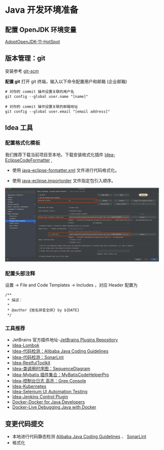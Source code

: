 # Java 开发环境准备

## 配置 OpenJDK 环境变量
[AdoptOpenJDK-11-HotSpot](https://adoptopenjdk.net/)

## 版本管理：git
安装参考 [git-scm](https://git-scm.com/download)

**配置 git**
打开 git 终端，输入以下命令配置用户和邮箱 (企业邮箱)
```
# 对你的 commit 操作设置关联的用户名
git config --global user.name "[name]"

# 对你的 commit 操作设置关联的邮箱地址
git config --global user.email "[email address]"
```

## Idea 工具

### 配置格式化模板
我们推荐下载当前项目至本地，下载安装格式化插件 [Idea-EclipseCodeFormatter](https://plugins.jetbrains.com/plugin/index?xmlId=EclipseCodeFormatter) , 

- 使用 [java-eclipse-formatter.xml](java-eclipse-formatter.xml) 文件进行代码格式化。

- 使用 [java-eclipse.importorder](java-eclipse.importorder) 文件指定包引入顺序。

![EclipseCodeFormatter](../../../_images/EclipseCodeFormatter.png)

### 配置头部注释
设置 -> File and Code Templates -> Includes ，对应 Header 配置为
```
/**
 * 描述：
 *
 * @author {姓名拼音全拼} by ${DATE}
 */
```
### 工具推荐
- JetBrains 官方插件地址-[JetBrains Plugins Repository](https://plugins.jetbrains.com/)
- [Idea-Lombok](https://plugins.jetbrains.com/plugin/6317-lombok)
- [Idea-代码检测：Alibaba Java Coding Guidelines](https://plugins.jetbrains.com/plugin/10046-alibaba-java-coding-guidelines)
- [Idea-代码检测：SonarLint](https://plugins.jetbrains.com/plugin/7973-sonarlint)
- [Idea-RestfulToolkit](https://plugins.jetbrains.com/plugin/10292-restfultoolkit)
- [Idea-类调用时序图：SequenceDiagram](https://plugins.jetbrains.com/plugin/8286-sequencediagram/)
- [Idea-Mybatis 插件集合：MyBatisCodeHelperPro](https://plugins.jetbrains.com/plugin/9837-mybatiscodehelperpro)
- [Idea-控制台日志 高亮：Grep Console](https://plugins.jetbrains.com/plugin/7125-grep-console/)
- [Idea-Kubernetes](https://plugins.jetbrains.com/plugin/10485-kubernetes)
- [Idea-Selenium UI Automation Testing](https://plugins.jetbrains.com/plugin/13691-selenium-ui-automation-testing)
- [Idea-Jenkins Control Plugin](https://plugins.jetbrains.com/plugin/6110-jenkins-control-plugin)
- [Docker-Docker for Java Developers](https://github.com/docker/labs/tree/master/developer-tools/java)
- [Docker-Live Debugging Java with Docker](https://github.com/docker/labs/tree/master/developer-tools/java-debugging)

## 变更代码提交
- 本地进行代码静态检测 [Alibaba Java Coding Guidelines](https://plugins.jetbrains.com/plugin/10046-alibaba-java-coding-guidelines) 、 [SonarLint](https://plugins.jetbrains.com/plugin/7973-sonarlint)
- 格式化 

